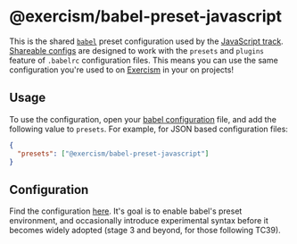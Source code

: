 # @exercism/babel-preset-javascript

This is the shared [`babel`][web-babel] preset configuration used by the [JavaScript track][git-javascript]. [Shareable configs][web-shareable-configs] are designed to work with the `presets` and `plugins` feature of `.babelrc` configuration files. This means you can use the same configuration you're used to on [Exercism][web-exercism] in your on projects!

## Usage

To use the configuration, open your [babel configuration][web-babel-configuration] file, and add the following value to `presets`. For example, for JSON based configuration files:

```json
{
  "presets": ["@exercism/babel-preset-javascript"]
}
```

## Configuration

Find the configuration [here](index.js). It's goal is to enable babel's preset environment, and occasionally introduce experimental syntax before it becomes widely adopted (stage 3 and beyond, for those following TC39).

[git-javascript]: https://github.com/exercism/javascript
[web-babel]: https://babeljs.io
[web-babel-configuration]: https://babeljs.io/docs/en/config-files
[web-exercism]: https://exercism.org
[web-shareable-configs]: https://babeljs.io/docs/en/presets
